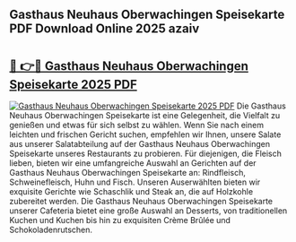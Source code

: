 ## Gasthaus Neuhaus Oberwachingen Speisekarte PDF Download Online 2025 azaiv

# <h2><a href="http://gc5hid.nevu.top/?p=Gasthaus+Neuhaus+Oberwachingen+Speisekarte">🔗 👉🔴 Gasthaus Neuhaus Oberwachingen Speisekarte 2025 PDF</a></h2>

[![Gasthaus Neuhaus Oberwachingen Speisekarte 2025 PDF](https://i.imgur.com/dBaPXMq.png)](http://gc5hid.nevu.top/?p=Gasthaus+Neuhaus+Oberwachingen+Speisekarte)
Die Gasthaus Neuhaus Oberwachingen Speisekarte ist eine Gelegenheit, die Vielfalt zu genießen und etwas für sich selbst zu wählen. Wenn Sie nach einem leichten und frischen Gericht suchen, empfehlen wir Ihnen, unsere Salate aus unserer Salatabteilung auf der Gasthaus Neuhaus Oberwachingen Speisekarte unseres Restaurants zu probieren. Für diejenigen, die Fleisch lieben, bieten wir eine umfangreiche Auswahl an Gerichten auf der Gasthaus Neuhaus Oberwachingen Speisekarte an: Rindfleisch, Schweinefleisch, Huhn und Fisch. Unseren Auserwählten bieten wir exquisite Gerichte wie Schaschlik und Steak an, die auf Holzkohle zubereitet werden. Die Gasthaus Neuhaus Oberwachingen Speisekarte unserer Cafeteria bietet eine große Auswahl an Desserts, von traditionellen Kuchen und Kuchen bis hin zu exquisiten Crème Brûlée und Schokoladenrutschen.
